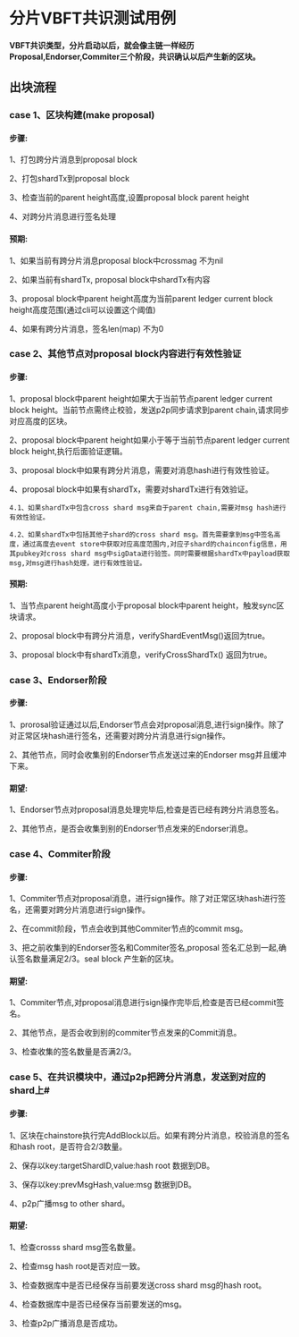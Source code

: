 # 分片VBFT共识测试用例

#### VBFT共识类型，分片启动以后，就会像主链一样经历Proposal,Endorser,Commiter三个阶段，共识确认以后产生新的区块。

## 出块流程

### case 1、区块构建(make proposal)

#### 步骤:
 1、打包跨分片消息到proposal block
 
 2、打包shardTx到proposal block
 
 3、检查当前的parent height高度,设置proposal block parent height
 
 4、对跨分片消息进行签名处理
 
#### 预期:
1、如果当前有跨分片消息proposal block中crossmag 不为nil

2、如果当前有shardTx, proposal block中shardTx有内容

3、proposal block中parent height高度为当前parent ledger current block height高度范围(通过cli可以设置这个阈值)

4、如果有跨分片消息，签名len(map) 不为0

### case 2、其他节点对proposal block内容进行有效性验证

#### 步骤:
1、proposal block中parent height如果大于当前节点parent ledger current block height。当前节点需终止校验，发送p2p同步请求到parent chain,请求同步对应高度的区块。

2、proposal block中parent height如果小于等于当前节点parent ledger current block height,执行后面验证逻辑。

3、proposal block中如果有跨分片消息，需要对消息hash进行有效性验证。

4、proposal block中如果有shardTx，需要对shardTx进行有效验证。

	4.1、如果shardTx中包含cross shard msg来自于parent chain,需要对msg hash进行有效性验证。

	4.2、如果shardTx中包括其他子shard的cross shard msg。首先需要拿到msg中签名高度，通过高度去event store中获取对应高度范围内,对应子shard的chainconfig信息，用其pubkey对cross shard msg中sigData进行验签。同时需要根据shardTx中payload获取msg,对msg进行hash处理，进行有效性验证。

#### 预期:
1、当节点parent height高度小于proposal block中parent height，触发sync区块请求。

2、proposal block中有跨分片消息，verifyShardEventMsg()返回为true。

3、proposal block中有shardTx消息，verifyCrossShardTx() 返回为true。


### case 3、Endorser阶段

#### 步骤:
1、prorosal验证通过以后,Endorser节点会对proposal消息,进行sign操作。除了对正常区块hash进行签名，还需要对跨分片消息进行sign操作。

2、其他节点，同时会收集别的Endorser节点发送过来的Endorser msg并且缓冲下来。

#### 期望:
1、Endorser节点对proposal消息处理完毕后,检查是否已经有跨分片消息签名。

2、其他节点，是否会收集到别的Endorser节点发来的Endorser消息。

### case 4、Commiter阶段

#### 步骤:
1、Commiter节点对proposal消息，进行sign操作。除了对正常区块hash进行签名，还需要对跨分片消息进行sign操作。

2、在commit阶段，节点会收到其他Commiter节点的commit msg。

3、把之前收集到的Endorser签名和Commiter签名,proposal 签名汇总到一起,确认签名数量满足2/3。seal block 产生新的区块。

#### 期望:
1、Commiter节点,对proposal消息进行sign操作完毕后,检查是否已经commit签名。

2、其他节点，是否会收到别的commiter节点发来的Commit消息。

3、检查收集的签名数量是否满2/3。


### case 5、在共识模块中，通过p2p把跨分片消息，发送到对应的shard上#

#### 步骤:
1、区块在chainstore执行完AddBlock以后。如果有跨分片消息，校验消息的签名和hash root，是否符合2/3数量。

2、保存以key:targetShardID,value:hash root 数据到DB。

3、保存以key:prevMsgHash,value:msg 数据到DB。

4、p2p广播msg to other shard。

#### 期望:
1、检查crosss shard msg签名数量。

2、检查msg hash root是否对应一致。

3、检查数据库中是否已经保存当前要发送cross shard msg的hash root。

4、检查数据库中是否已经保存当前要发送的msg。

3、检查p2p广播消息是否成功。

